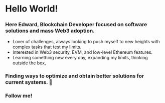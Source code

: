 # Hello World! 
### Here Edward, Blockchain Developer focused on software solutions and mass Web3 adoption. 
- Lover of challenges, always looking to push myself to new heights with complex tasks that test my limits.
- Interested in Web3 security, EVM, and low-level Ethereum features.
- Learning something new every day, expanding my limits, thinking outside the box,

### Finding ways to optimize and obtain better solutions for current systems. 🚀
### Follow me!

<!--
**EdwardsVO/EdwardsVO** is a ✨ _special_ ✨ repository because its `README.md` (this file) appears on your GitHub profile.

Here are some ideas to get you started:

- 🔭 I’m currently working on ...
- 🌱 I’m currently learning ...
- 👯 I’m looking to collaborate on ...
- 🤔 I’m looking for help with ...
- 💬 Ask me about ...
- 📫 How to reach me: ...
- 😄 Pronouns: ...
- ⚡ Fun fact: ...
-->
